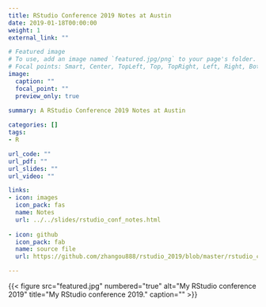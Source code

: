 ```yaml
---
title: RStudio Conference 2019 Notes at Austin
date: 2019-01-18T00:00:00
weight: 1
external_link: ""

# Featured image
# To use, add an image named `featured.jpg/png` to your page's folder.
# Focal points: Smart, Center, TopLeft, Top, TopRight, Left, Right, BottomLeft, Bottom, BottomRight.
image:
  caption: ""
  focal_point: ""
  preview_only: true
  
summary: A RStudio Conference 2019 Notes at Austin 

categories: []
tags:
- R

url_code: ""
url_pdf: ""
url_slides: ""
url_video: ""

links:
- icon: images
  icon_pack: fas
  name: Notes
  url: ../../slides/rstudio_conf_notes.html
  
- icon: github
  icon_pack: fab
  name: source file
  url: https://github.com/zhangou888/rstudio_2019/blob/master/rstudio_conf_notes.Rmd

---
```



{{< figure src="featured.jpg" numbered="true" alt="My RStudio conference 2019" title="My RStudio conference 2019."
caption="" >}}
